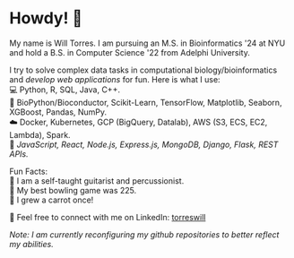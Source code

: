 # Howdy! 🤠

My name is Will Torres. I am pursuing an M.S. in Bioinformatics '24 at NYU and hold a B.S. in Computer Science '22 from Adelphi University.

I try to solve complex data tasks in computational biology/bioinformatics and _develop web applications_ for fun. Here is what I use:  
💻 Python, R, SQL, Java, C++.  
🧰 BioPython/Bioconductor, Scikit-Learn, TensorFlow, Matplotlib, Seaborn, XGBoost, Pandas, NumPy.  
☁️ Docker, Kubernetes, GCP (BigQuery, Datalab), AWS (S3, ECS, EC2, Lambda), Spark.  
🎨 _JavaScript, React, Node.js, Express.js, MongoDB, Django, Flask, REST APIs._

Fun Facts:  
🎼 I am a self-taught guitarist and percussionist.  
🎳 My best bowling game was 225.  
🥕 I grew a carrot once!

💬 Feel free to connect with me on LinkedIn: [torreswill](https://www.linkedin.com/in/torreswill)

_Note: I am currently reconfiguring my github repositories to better reflect my abilities._
